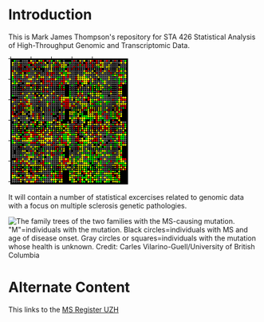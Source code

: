# Introduction

This is Mark James Thompson's repository for STA 426 Statistical Analysis of High-Throughput Genomic and Transcriptomic Data.

![An array of genetic markers](kegg_expression_fig1.gif)

It will contain a number of statistical excercises related to genomic data with a focus on multiple sclerosis genetic pathologies.

<!-- Include an image; --> 

![The family trees of the two families with the MS-causing mutation. "M"=individuals with the mutation. Black circles=individuals with MS and age of disease onset. Gray circles or squares=individuals with the mutation whose health is unknown.
Credit: Carles Vilarino-Guell/University of British Columbia](phenotypes.jpg)

# Alternate Content
<!-- Include a web link --> 
This links to the [MS Register UZH](https://www.dsi.uzh.ch/de/projects/multiple-sklerose.html)